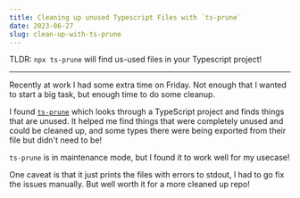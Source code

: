 ```yaml
---
title: Cleaning up unused Typescript Files with `ts-prune`
date: 2023-06-27
slug: clean-up-with-ts-prune
---
```


TLDR: `npx ts-prune` will find us-used files in your Typescript project!

---

Recently at work I had some extra time on Friday. Not enough that I wanted to
start a big task, but enough time to do some cleanup.

I found [`ts-prune`](https://github.com/nadeesha/ts-prune) which looks through a
TypeScript project and finds things that are unused. It helped me find things
that were completely unused and could be cleaned up, and some types there were being
exported from their file but didn't need to be!

`ts-prune` is in maintenance mode, but I found it to work well for my usecase!

One caveat is that it just prints the files with errors to stdout, I had to go
fix the issues manually. But well worth it for a more cleaned up repo!

